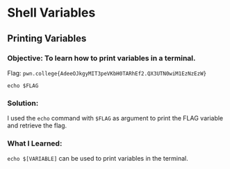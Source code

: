 # Shell Variables
## Printing Variables

### Objective: To learn how to print variables in a terminal.

Flag: `pwn.college{AdeeOJkgyMIT3peVKbH0TARhEf2.QX3UTN0wiM1EzNzEzW}`

```
echo $FLAG
```

### Solution:

I used the `echo` command with `$FLAG` as argument to print the FLAG variable and retrieve the flag.

### What I Learned: 

`echo $[VARIABLE]` can be used to print variables in the terminal.